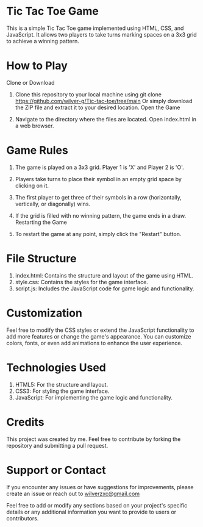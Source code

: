# Tic Tac Toe Game
This is a simple Tic Tac Toe game implemented using HTML, CSS, and JavaScript. It allows two players to take turns marking spaces on a 3x3 grid to achieve a winning pattern.

# How to Play
Clone or Download

1. Clone this repository to your local machine using git clone https://github.com/wilver-g/Tic-tac-toe/tree/main
Or simply download the ZIP file and extract it to your desired location.
Open the Game

2. Navigate to the directory where the files are located.
Open index.html in a web browser.

# Game Rules

1. The game is played on a 3x3 grid.
Player 1 is 'X' and Player 2 is 'O'.
2. Players take turns to place their symbol in an empty grid space by clicking on it.
3. The first player to get three of their symbols in a row (horizontally, vertically, or diagonally) wins.
4. If the grid is filled with no winning pattern, the game ends in a draw.
Restarting the Game

5. To restart the game at any point, simply click the "Restart" button.

# File Structure
1. index.html: Contains the structure and layout of the game using HTML.
2. style.css: Contains the styles for the game interface.
3. script.js: Includes the JavaScript code for game logic and functionality.
# Customization
Feel free to modify the CSS styles or extend the JavaScript functionality to add more features or change the game's appearance. You can customize colors, fonts, or even add animations to enhance the user experience.

# Technologies Used
1. HTML5: For the structure and layout.
2. CSS3: For styling the game interface.
3. JavaScript: For implementing the game logic and functionality.

# Credits
This project was created by me. Feel free to contribute by forking the repository and submitting a pull request.

# Support or Contact
If you encounter any issues or have suggestions for improvements, please create an issue or reach out to wilverzxc@gmail.com

Feel free to add or modify any sections based on your project's specific details or any additional information you want to provide to users or contributors.